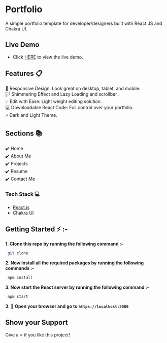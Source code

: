 # Portfolio

 
A simple portfolio template for developer/designers built with React JS and Chakra UI.

 

## Live Demo 

- Click [HERE]( ) to view the live demo.

## Features 📋


 
📱 Responsive Design: Look great on desktop, tablet, and mobile.\
🏳️ Shimmering Effect and Lazy Loading and scrollbar . \
💡 Edit with Ease: Light weight editing solution.\
💻 Downloadable React Code: Full control over your portfolio.\
⚡️ Dark and Light Theme.


## Sections 📚

✔️ Home\
✔️ About Me\
✔️ Projects\
✔️ Resume\
✔️ Contact Me

### Tech Stack 💻

- [React.js](https://react.dev/)
- [Chakra UI](https://chakra-ui.com/)

 

## Getting Started ⚡ :-

**1. Clone this repo by running the following command :-**

```bash
 git clone  
```

**2. Now Install all the required packages by running the following commands :-**

```bash
 npm install
```

**3. Now start the React server by running the following command :-**

```bash
 npm start
```

**3.** **🎉 Open your browser and go to `https://localhost:3000`**

 

## Show your Support

Give a ⭐️ if you like this project!